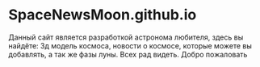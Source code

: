 # SpaceNewsMoon.github.io
Данный сайт является разработкой астронома любителя, здесь вы найдёте: 3д модель космоса, новости о космосе, которые можете вы добавлять, а так же фазы луны. Всех рад видеть. Добро пожаловать 
